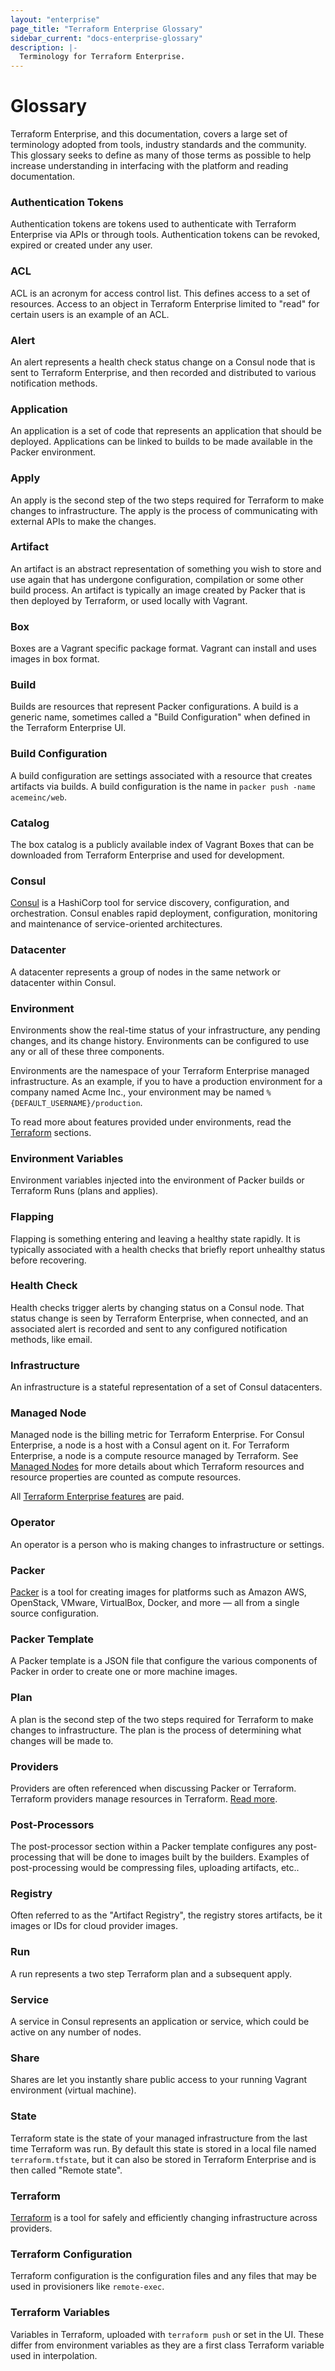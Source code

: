 ```yaml
---
layout: "enterprise"
page_title: "Terraform Enterprise Glossary"
sidebar_current: "docs-enterprise-glossary"
description: |-
  Terminology for Terraform Enterprise.
---
```


# Glossary

Terraform Enterprise, and this documentation, covers a large set of terminology adopted
from tools, industry standards and the community. This glossary
seeks to define as many of those terms as possible to help increase
understanding in interfacing with the platform and reading documentation.

### Authentication Tokens

Authentication tokens are tokens used to authenticate with Terraform Enterprise via
APIs or through tools. Authentication tokens can be revoked, expired
or created under any user.

### ACL

ACL is an acronym for access control list. This defines access
to a set of resources. Access to an object in Terraform Enterprise limited to "read"
for certain users is an example of an ACL.

### Alert

An alert represents a health check status change on a Consul node that
is sent to Terraform Enterprise, and then recorded and distributed to various
notification methods.

### Application

An application is a set of code that represents an application that should
be deployed. Applications can be linked to builds to be made
available in the Packer environment.

### Apply

An apply is the second step of the two steps required for
Terraform to make changes to infrastructure. The apply is the process
of communicating with external APIs to make the changes.

### Artifact

An artifact is an abstract representation of something you wish to
store and use again that has undergone configuration, compilation or
some other build process. An artifact is typically
an image created by Packer that is then deployed by Terraform, or used
locally with Vagrant.

### Box

Boxes are a Vagrant specific package format. Vagrant can install
and uses images in box format.

### Build

Builds are resources that represent Packer configurations. A build
is a generic name, sometimes called a "Build Configuration" when
defined in the Terraform Enterprise UI.

### Build Configuration

A build configuration are settings associated with a resource that
creates artifacts via builds. A build configuration is the name
in `packer push -name acemeinc/web`.

### Catalog

The box catalog is a publicly available index of Vagrant Boxes
that can be downloaded from Terraform Enterprise and used for development.

### Consul

[Consul](https://consul.io) is a HashiCorp tool for service discovery, configuration,
and orchestration. Consul enables rapid deployment, configuration, monitoring and
maintenance of service-oriented architectures.

### Datacenter

A datacenter represents a group of nodes in the same network or
datacenter within Consul.

### Environment

Environments show the real-time status of your infrastructure,
any pending changes, and its change history. Environments can be configured
to use any or all of these three components.

Environments are the namespace of your Terraform Enterprise managed infrastructure.
As an example, if you to have a production environment
for a company named Acme Inc., your environment
may be named `%{DEFAULT_USERNAME}/production`.

To read more about features provided under environments,
read the [Terraform](/docs/enterprise) sections.

### Environment Variables

Environment variables injected into the environment of Packer builds or
Terraform Runs (plans and applies).

### Flapping

Flapping is something entering and leaving a healthy state rapidly. It is typically associated with a health checks that
briefly report unhealthy status before recovering.

### Health Check

Health checks trigger alerts by changing status on a Consul node. That status
change is seen by Terraform Enterprise, when connected, and an associated alert is
recorded and sent to any configured notification methods, like
email.

### Infrastructure

An infrastructure is a stateful representation of a set of Consul
datacenters.

### Managed Node

Managed node is the billing metric for Terraform Enterprise. For Consul Enterprise, a node is a host
with a Consul agent on it. For Terraform Enterprise, a node is a compute
resource managed by Terraform. See [Managed Nodes](/docs/enterprise/billing)
for more details about which Terraform resources and resource properties are counted
as compute resources.

All [Terraform Enterprise features](/docs/enterprise) are paid.

### Operator

An operator is a person who is making changes to infrastructure or
settings.

### Packer

[Packer](https://packer.io) is a tool for creating images for platforms such as Amazon AWS,
OpenStack, VMware, VirtualBox, Docker, and more — all from a single
source configuration.

### Packer Template

A Packer template is a JSON file that configure the various components
of Packer in order to create one or more machine images.

### Plan

A plan is the second step of the two steps required for
Terraform to make changes to infrastructure. The plan is the process
of determining what changes will be made to.

### Providers

Providers are often referenced when discussing Packer
or Terraform. Terraform providers manage resources in Terraform.
[Read more](https://terraform.io/docs/providers/index.html).

### Post-Processors

The post-processor section within a Packer template configures
any post-processing that will be done to images built by the builders.
Examples of post-processing would be compressing files, uploading
artifacts, etc..

### Registry

Often referred to as the "Artifact Registry", the registry
stores artifacts, be it images or IDs for cloud provider images.

### Run

A run represents a two step Terraform plan and a subsequent apply.

### Service

A service in Consul represents an application or service, which
could be active on any number of nodes.

### Share

Shares are let you instantly share public access to your running
Vagrant environment (virtual machine).

### State

Terraform state is the state of your managed infrastructure from the last
time Terraform was run. By default this state is stored in a local file
named `terraform.tfstate`, but it can also be stored in Terraform Enterprise
and is then called "Remote state".

### Terraform

[Terraform](https://terraform.io) is a tool for safely and
efficiently changing infrastructure across providers.

### Terraform Configuration

Terraform configuration is the configuration files and any
files that may be used in provisioners like `remote-exec`.

### Terraform Variables

Variables in Terraform, uploaded with `terraform push` or
set in the UI. These differ from environment variables
as they are a first class Terraform variable used in interpolation.
